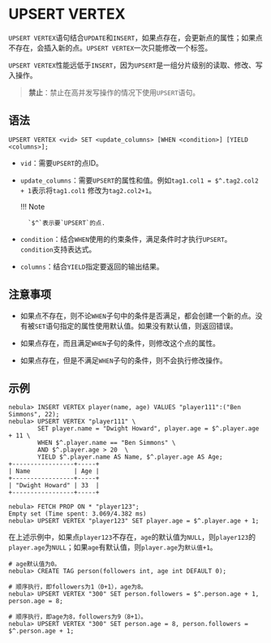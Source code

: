 # UPSERT VERTEX

`UPSERT VERTEX`语句结合`UPDATE`和`INSERT`，如果点存在，会更新点的属性；如果点不存在，会插入新的点。`UPSERT VERTEX`一次只能修改一个标签。

`UPSERT VERTEX`性能远低于`INSERT`，因为`UPSERT`是一组分片级别的读取、修改、写入操作。

>**禁止**：禁止在高并发写操作的情况下使用`UPSERT`语句。

## 语法

```ngql
UPSERT VERTEX <vid> SET <update_columns> [WHEN <condition>] [YIELD <columns>];
```

- `vid`：需要`UPSERT`的点ID。

- `update_columns`：需要`UPSERT`的属性和值。例如`tag1.col1 = $^.tag2.col2 + 1`表示将`tag1.col1` 修改为`tag2.col2+1`。

  !!! Note

        `$^`表示要`UPSERT`的点.

- `condition`：结合`WHEN`使用的约束条件，满足条件时才执行`UPSERT`。`condition`支持表达式。

- `columns`：结合`YIELD`指定要返回的输出结果。

## 注意事项

- 如果点不存在，则不论`WHEN`子句中的条件是否满足，都会创建一个新的点。没有被`SET`语句指定的属性使用默认值。如果没有默认值，则返回错误。

- 如果点存在，而且满足`WHEN`子句的条件，则修改这个点的属性。

- 如果点存在，但是不满足`WHEN`子句的条件，则不会执行修改操作。

## 示例

```ngql
nebula> INSERT VERTEX player(name, age) VALUES "player111":("Ben Simmons", 22);
nebula> UPSERT VERTEX "player111" \
        SET player.name = "Dwight Howard", player.age = $^.player.age + 11 \
        WHEN $^.player.name == "Ben Simmons" \
        AND $^.player.age > 20  \
        YIELD $^.player.name AS Name, $^.player.age AS Age;
+-----------------+-----+
| Name            | Age |
+-----------------+-----+
| "Dwight Howard" | 33  |
+-----------------+-----+
```

```ngql
nebula> FETCH PROP ON * "player123";
Empty set (Time spent: 3.069/4.382 ms)
nebula> UPSERT VERTEX "player123" SET player.age = $^.player.age + 1;
```

在上述示例中，如果点`player123`不存在，`age`的默认值为`NULL`，则`player123`的`player.age`为`NULL`；如果`age`有默认值，则`player.age`为`默认值+1`。


```ngql
# age默认值为0。
nebula> CREATE TAG person(followers int, age int DEFAULT 0); 

# 顺序执行，即followers为1（0+1），age为8。
nebula> UPSERT VERTEX "300" SET person.followers = $^.person.age + 1,  person.age = 8; 

# 顺序执行，即age为8，followers为9（8+1）。
nebula> UPSERT VERTEX "300" SET person.age = 8, person.followers = $^.person.age + 1; 
```